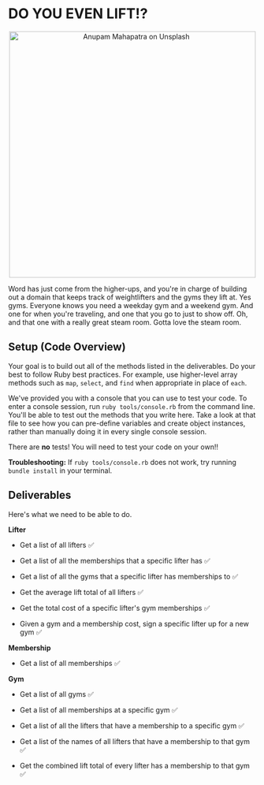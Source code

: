 # DO YOU EVEN LIFT!?

<p align="center">
  <img src="https://curriculum-content.s3.amazonaws.com/module-1/ruby-oo-relationships/gym-membership-exercise/Image_122_GymGoers.png" alt="Anupam Mahapatra on Unsplash" width="500"/>
</p>

Word has just come from the higher-ups, and you're in charge of building out a domain that keeps track of weightlifters and the gyms they lift at.  Yes gyms. Everyone knows you need a weekday gym and a weekend gym. And one for when you're traveling, and one that you go to just to show off.  Oh, and that one with a really great steam room.  Gotta love the steam room.

## Setup (Code Overview)

Your goal is to build out all of the methods listed in the deliverables. Do your best to follow Ruby best practices. For example, use higher-level array methods such as `map`, `select`, and `find` when appropriate in place of `each`.

We've provided you with a console that you can use to test your code. To enter a console session, run `ruby tools/console.rb` from the command line. You'll be able to test out the methods that you write here. Take a look at that file to see how you can pre-define variables and create object instances, rather than manually doing it in every single console session.

There are **no** tests! You will need to test your code on your own!!

**Troubleshooting:** If `ruby tools/console.rb` does not work, try running `bundle install` in your terminal.

## Deliverables

Here's what we need to be able to do.

**Lifter**

  - Get a list of all lifters ✅

  - Get a list of all the memberships that a specific lifter has ✅

  - Get a list of all the gyms that a specific lifter has memberships to ✅

  - Get the average lift total of all lifters ✅

  - Get the total cost of a specific lifter's gym memberships ✅

  - Given a gym and a membership cost, sign a specific lifter up for a new gym ✅

**Membership**

  - Get a list of all memberships ✅

**Gym**

  - Get a list of all gyms ✅

  - Get a list of all memberships at a specific gym ✅

  - Get a list of all the lifters that have a membership to a specific gym ✅

  - Get a list of the names of all lifters that have a membership to that gym ✅

  - Get the combined lift total of every lifter has a membership to that gym ✅
